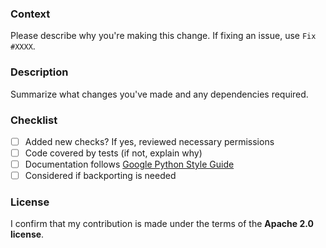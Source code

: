 ### Context
Please describe why you're making this change. If fixing an issue, use `Fix #XXXX`.

### Description
Summarize what changes you've made and any dependencies required.

### Checklist
- [ ] Added new checks? If yes, reviewed necessary permissions
- [ ] Code covered by tests (if not, explain why)
- [ ] Documentation follows [Google Python Style Guide](https://github.com/google/styleguide/blob/gh-pages/pyguide.md#38-comments-and-docstrings)
- [ ] Considered if backporting is needed

### License
I confirm that my contribution is made under the terms of the **Apache 2.0 license**.
